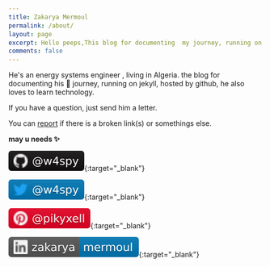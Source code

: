 ```yaml
---
title: Zakarya Mermoul
permalink: /about/
layout: page
excerpt: Hello peeps,This blog for documenting  my journey, running on jekyll, hosted on github.
comments: false
---
```


He's an energy systems engineer , living in Algeria. the blog for documenting his  🎒 journey, running on jekyll, hosted by github, he also loves to learn technology.

If you have a question, just send him a letter.

You can [report](https://github.com/w4spy/w4spy.github.io/issues/new) if there is a broken link(s) or somethings else.

**may u needs ✨**

[![GitHub](/assets/img/github.svg)](https://github.com/w4spy){:target="_blank"}

[![Twitter](/assets/img/twitter.svg)](https://twitter.com/w4spy){:target="_blank"}

[![Pinterest](/assets/img/pinterest.svg)](https://www.pinterest.com/pikyxell/){:target="_blank"}  

[![LinkedIn](/assets/img/linkedin.svg)](https://www.linkedin.com/in/zakarya-mermoul/){:target="_blank"}
